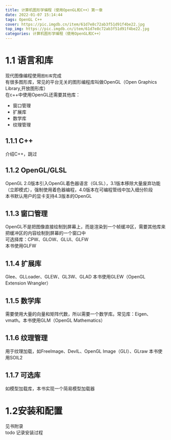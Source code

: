```yaml
---
title: 计算机图形学编程（使用OpenGL和C++）第一章
date: 2022-01-07 15:14:44
tags: OpenGL C++
cover: https://pic.imgdb.cn/item/61d7e8c72ab3f51d91f4be22.jpg
top_img: https://pic.imgdb.cn/item/61d7e8c72ab3f51d91f4be22.jpg
categories: 计算机图形学编程（使用OpenGL和C++）
---
```


# 1.1 语言和库
现代图像编程使用`图形库`完成  
有很多图形库，常见的平台无关的图形编程库叫做OpenGL（Open Graphics Library,开放图形库）  
在c++中使用OpenGL还需要其他库：  
* 窗口管理
* 扩展库
* 数学库
* 纹理管理
## 1.1.1 C++
介绍C++，跳过
## 1.1.2 OpenGL/GLSL
OpenGL 2.0版本引入OpenGL着色器语言（GLSL），3.1版本移除大量废弃功能（立即模式），强制使用着色器编程，4.0版本在可编程管线中加入细分阶段  
本书默认用户的显卡支持4.3版本的OpenGL
## 1.1.3 窗口管理
OpenGL不是把图像直接绘制到屏幕上，而是渲染到一个帧缓冲区，需要其他库来把缓冲区的内容绘制到屏幕的一个窗口中  
可选择库：CPW、GLOW、GLUI、GLFW  
本书使用GLFW
## 1.1.4 扩展库
Glee、GLLoader、GLEW、GL3W、GLAD
本书使用GLEW（OpenGL Extension Wrangler）
## 1.1.5 数学库
需要使用大量的向量和矩阵代数，所以需要一个数学库。常见库：Eigen、vmath。本书使用GLM（OpenGL Mathematics）
## 1.1.6 纹理管理
用于纹理加载，如FreeImage、DevIL、OpenGL Image（GLI）、GLraw
本书使用SOIL2
## 1.1.7 可选库
如模型加载库，本书实现一个简易模型加载器
# 1.2安装和配置
见书附录  
todo 记录安装过程